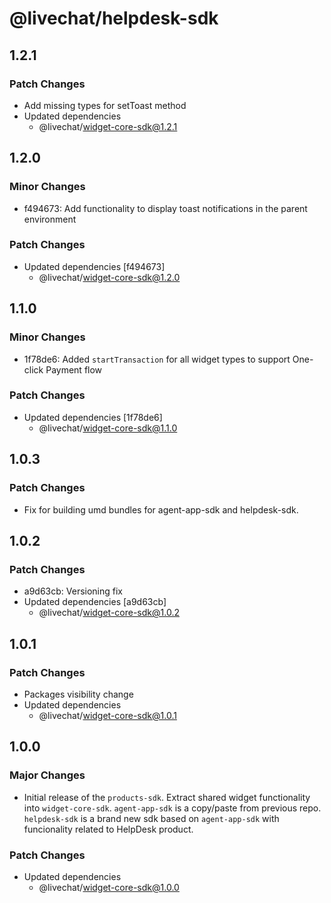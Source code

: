 # @livechat/helpdesk-sdk

## 1.2.1

### Patch Changes

- Add missing types for setToast method
- Updated dependencies
  - @livechat/widget-core-sdk@1.2.1

## 1.2.0

### Minor Changes

- f494673: Add functionality to display toast notifications in the parent environment

### Patch Changes

- Updated dependencies [f494673]
  - @livechat/widget-core-sdk@1.2.0

## 1.1.0

### Minor Changes

- 1f78de6: Added `startTransaction` for all widget types to support One-click Payment flow

### Patch Changes

- Updated dependencies [1f78de6]
  - @livechat/widget-core-sdk@1.1.0

## 1.0.3

### Patch Changes

- Fix for building umd bundles for agent-app-sdk and helpdesk-sdk.

## 1.0.2

### Patch Changes

- a9d63cb: Versioning fix
- Updated dependencies [a9d63cb]
  - @livechat/widget-core-sdk@1.0.2

## 1.0.1

### Patch Changes

- Packages visibility change
- Updated dependencies
  - @livechat/widget-core-sdk@1.0.1

## 1.0.0

### Major Changes

- Initial release of the `products-sdk`. Extract shared widget functionality into `widget-core-sdk`. `agent-app-sdk` is a copy/paste from previous repo. `helpdesk-sdk` is a brand new sdk based on `agent-app-sdk` with funcionality related to HelpDesk product.

### Patch Changes

- Updated dependencies
  - @livechat/widget-core-sdk@1.0.0
